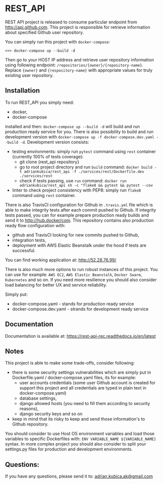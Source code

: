 REST_API
========

REST API project is released to consume particular endpoint from http://api.github.com.
This project is responsible for retrieve information about specified Github user repository.

You can simply run this project with `docker-compose`:
``` 
>>> docker-compose up --build -d
```

Then go to your HOST IP address and retrieve user repository information using following endpoint:
`/repositories/{owner}/{repository-name}`. Replace `{owner}` and `{respository-name}` with appropriate values for truly existing user repository.


Installation
------------

To run REST_API you simply need:

- docker,
- docker-compose

installed and then: `docker-compose up --build -d` will build and run production ready service for you.
There is also possibility to build and run development version with `docker-compose up -f docker-compose.dev.yaml --build -d`.
Development version consists:
- testing environments: simply run `pytest` command using `rest` container (currently 100% of tests coverage):
    - git clone {rest_api repository}
    - go to root project directory and run `build` command: `docker build -t adriankubica/rest_api -f ./services/rest/Dockerfile.dev ./services/rest`
    - check if tests passing, use `run` command: `docker run adriankubica/rest_api sh -c "flake8 && pytest && pytest --cov`
- linter to check project consistency with PEP8: simply run `flake8` command using `rest` container.

There is also TravisCI configuration for Github in `.travis.yml` file which is able to make integrity tests after each commit pushed to Github.
If integrity tests passed, you can for example prepare production ready builds and send it to http://hub.docker/com.
This repository contains also production ready flow configuration with:
- github and TravisCI looking for new commits pushed to Github,
- integration tests,
- deployment with AWS Elastic Beanstalk under the hood if tests are successful.

You can find working application at: <http://52.28.76.99/>   

There is also much more options to run robust instances of this project.
You can use for example: `AWS EC2`, `AWS Elastic Beanstalk`, `Docker Swarm`, `Kubernetes` and so on.
If you need more resilience you should also consider load balancing for better UX and service reliability.

Simply put:
- docker-compose.yaml - stands for production ready service
- docker-compose.dev.yaml - strands for development ready service


Documentation
-------------

Documentation is available at: <https://rest-api-rec.readthedocs.io/en/latest>

Notes
-----

This project is able to make some trade-offs, consider following:
- there is some security settings vulnerabilities which are simply put in Dockerfile.yaml / docker-compose.yaml files, its for example:
    - user accounts credentials (some user Github account is created for support this project and all credentials are typed in plain text in docker-compose.yaml)
    - database settings,
    - django allowed hosts (you need to fill them according to security reasons),
    - django security keys and so on
- keep in mind that its risky to keep and send those information's to Github repository.

You should consider to use Host OS environment variables and load those variables to specific Dockerfiles with:
`ENV VARIABLE_NAME ${VARIABLE_NAME}` syntax. In more complex project you should also consider to split your settings.py files for production and development environments.


Questions:
----------

If you have any questions, please send it to: <adrian.kubica.ak@gmail.com>
